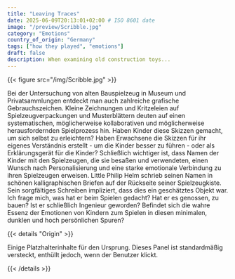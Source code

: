 ```yaml
---
title: "Leaving Traces"
date: 2025-06-09T20:13:01+02:00 # ISO 8601 date
image: "/preview/Scribble.jpg"
category: "Emotions"
country_of_origin: "Germany"
tags: ["how they played", "emotions"]
draft: false
description: When examining old construction toys...
---
```




{{< figure src="/img/Scribble.jpg"  >}}

Bei der Untersuchung von alten Bauspielzeug in Museum und Privatsammlungen entdeckt man auch zahlreiche grafische Gebrauchszeichen. Kleine Zeichnungen und Kritzeleien auf Spielzeugverpackungen und Musterblättern deuten auf einen systematischen, möglicherweise kollaborativen und möglicherweise herausfordernden Spielprozess hin. Haben Kinder diese Skizzen gemacht, um sich selbst zu erleichtern? Haben Erwachsene die Skizzen für ihr eigenes Verständnis erstellt - um die Kinder besser zu führen - oder als Erklärungsgerät für die Kinder? Schließlich wichtiger ist, dass Namen der Kinder mit den Spielzeugen, die sie besaßen und verwendeten, einen Wunsch nach Personalisierung und eine starke emotionale Verbindung zu ihren Spielzeugen erweisen. Little Philip Helm schrieb seinen Namen in schönen kalligraphischen Briefen auf der Rückseite seiner Spielzeugkiste. Sein sorgfältiges Schreiben impliziert, dass dies ein geschätztes Objekt war. Ich frage mich, was hat er beim Spielen gedacht? Hat er es genossen, zu bauen? Ist er schließlich Ingenieur geworden? Befindet sich die wahre Essenz der Emotionen von Kindern zum Spielen in diesen minimalen, dunklen und hoch persönlichen Spuren?

{{< details "Origin" >}}

Einige Platzhalterinhalte für den Ursprung. Dieses Panel ist standardmäßig versteckt, enthüllt jedoch, wenn der Benutzer klickt.

{{< /details >}}


